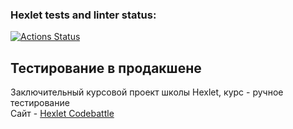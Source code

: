 ### Hexlet tests and linter status:
[![Actions Status](https://github.com/E-Pav/qa-engineer-project-85/actions/workflows/hexlet-check.yml/badge.svg)](https://github.com/E-Pav/qa-engineer-project-85/actions)

## Тестирование в продакшене
Заключительный курсовой проект школы Hexlet, курс - ручное тестирование\
Сайт - [Hexlet Codebattle](https://codebattle.hexlet.io/)
